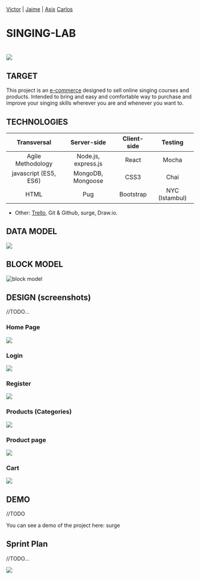 [Victor](https://github.com/VGamezz19/MDitor/blob/master/doc/README.MD) |
[Jaime](https://github.com/JaimeRC/inforcosta.com) | 
[Asix](https://github.com/Asix94/Recipes-Book)
[Carlos](https://github.com/csd0/Grow.it/blob/master/README.MD)

# SINGING-LAB

# ![](./docs/skylab-coders-logo.png)

## TARGET

This project is an [e-commerce](https://en.wikipedia.org/wiki/E-commerce) designed to sell online singing courses and products. Intended to bring and easy and comfortable way to purchase and improve your singing skills wherever you are and whenever you want to. 

## TECHNOLOGIES

| Transversal | Server-side | Client-side | Testing |
| :---------: |:-------: |:----------: |:---------: |
| Agile Methodology | Node.js, express.js  | React | Mocha |
| javascript (ES5, ES6) | MongoDB, Mongoose | CSS3 | Chai |
| HTML |Pug | Bootstrap | NYC (Istambul) |

- Other: [Trello](https://trello.com/b/eriWR8jg/final-project), Git & Github, surge, Draw.io. 

## DATA MODEL

![](./docs/data-model.png)

## BLOCK MODEL

![block model](./docs/block-model.png)

## DESIGN (screenshots)

//TODO...


### Home Page

![](./docs/sketch/home-page.png)

### Login

![](./docs/sketch/login.png)

### Register

![](./docs/sketch/register.png)

### Products (Categories)

![](./docs/sketch/categories-page.png)

### Product page

![](./docs/sketch/product-page.png)

### Cart

![](./docs/sketch/cart-page.png)

## DEMO

//TODO

You can see a demo of the project here: surge

## Sprint Plan

//TODO...

![](./docs/gant-chart.png)


